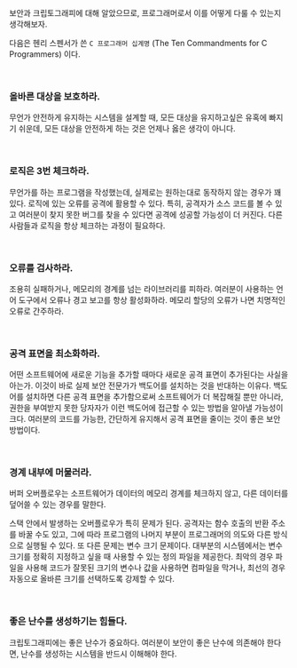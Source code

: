보안과 크립토그래피에 대해 알았으므로, 프로그래머로서 이를 어떻게 다룰 수 있는지 생각해보자.

다음은 헨리 스펜서가 쓴 `C 프로그래머 십계명` (The Ten Commandments for C Programmers) 이다.

<br>

### 올바른 대상을 보호하라.
무언가 안전하게 유지하는 시스템을 설계할 때, 모든 대상을 유지하고싶은 유혹에 빠지기 쉬운데, 모든 대상을 안전하게 하는 것은 언제나 옳은 생각이 아니다.

<br>

### 로직은 3번 체크하라.
무언가를 하는 프로그램을 작성했는데, 실제로는 원하는대로 동작하지 않는 경우가 꽤 있다. 로직에 있는 오류를 공격에 활용할 수 있다. 특히, 공격자가 소스 코드를 볼 수 있고 여러분이 찾지 못한 버그를 찾을 수 있다면 공격에 성공할 가능성이 더 커진다. 다른 사람들과 로직을 항상 체크하는 과정이 필요하다.

<br>

### 오류를 검사하라.
조용히 실패하거나, 메모리의 경계를 넘는 라이브러리를 피하라. 여러분이 사용하는 언어 도구에서 오류나 경고 보고를 항상 활성화하라. 메모리 할당의 오류가 나면 치명적인 오류로 간주하라.

<br>

### 공격 표면을 최소화하라.
어떤 소프트웨어에 새로운 기능을 추가할 때마다 새로운 공격 표면이 추가된다는 사실을 아는가. 이것이 바로 실제 보안 전문가가 백도어를 설치하는 것을 반대하는 이유다. 백도어를 설치하면 다른 공격 표면을 추가함으로써 소프트웨어가 더 복잡해질 뿐만 아니라, 권한을 부여받지 못한 당자자가 이런 백도어에 접근할 수 있는 방법을 알아낼 가능성이 크다. 여러분의 코드를 가능한, 간단하게 유지해서 공격 표면을 줄이는 것이 좋은 보안 방법이다.

<br>

### 경계 내부에 머물러라.
버퍼 오버플로우는 소프트웨어가 데이터의 메모리 경계를 체크하지 않고, 다른 데이터를 덮어쓸 수 있는 경우를 말한다.

스택 안에서 발생하는 오버플로우가 특히 문제가 된다. 공격자는 함수 호출의 반환 주소를 바꿀 수도 있고, 그에 따라 프로그램의 나머지 부분이 프로그래머의 의도와 다른 방식으로 실행될 수 있다. 또 다른 문제는 변수 크기 문제이다. 대부분의 시스템에서는 변수 크기를 정확히 지정하고 싶을 때 사용할 수 있는 정의 파일을 제공한다. 최악의 경우 파일을 사용해 코드가 잘못된 크기의 변수나 값을 사용하면 컴파일을 막거나, 최선의 경우 자동으로 올바른 크기를 선택하도록 강제할 수 있다.

<br>

### 좋은 난수를 생성하기는 힘들다.
크립토그래피에는 좋은 난수가 중요하다. 여러분이 보안이 좋은 난수에 의존해야 한다면, 난수를 생성하는 시스템을 반드시 이해해야 한다.